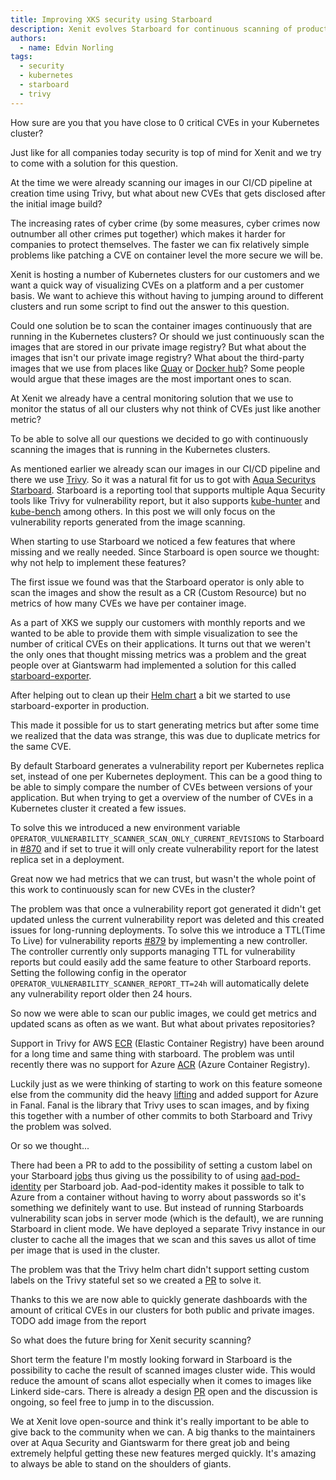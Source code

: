 ```yaml
---
title: Improving XKS security using Starboard
description: Xenit evolves Starboard for continuous scanning of production workloads.
authors:
  - name: Edvin Norling
tags:
  - security
  - kubernetes
  - starboard
  - trivy
---
```


How sure are you that you have close to 0 critical CVEs in your Kubernetes cluster?

Just like for all companies today security is top of mind for Xenit and we try to come with a solution for this question.

At the time we were already scanning our images in our CI/CD pipeline at creation time using Trivy, but what about new CVEs that gets disclosed after the initial image build?

The increasing rates of cyber crime (by some measures, cyber crimes now outnumber all other crimes put together) which makes it harder for companies to protect themselves.
The faster we can fix relatively simple problems like patching a CVE on container level the more secure we will be.

Xenit is hosting a number of Kubernetes clusters for our customers and we want a quick way of visualizing CVEs on a platform and a per customer basis.
We want to achieve this without having to jumping around to different clusters and run some script to find out the answer to this question.

<!-- truncate -->

Could one solution be to scan the container images continuously that are running in the Kubernetes clusters?
Or should we just continuously scan the images that are stored in our private image registry? But what about the images that isn't our private image registry?
What about the third-party images that we use from places like [Quay](https://quay.io/) or [Docker hub](https://hub.docker.com/)? Some people would argue that these images are the most important ones to scan.

At Xenit we already have a central monitoring solution that we use to monitor the status of all our clusters why not think of CVEs just like another metric?

To be able to solve all our questions we decided to go with continuously scanning the images that is running in the Kubernetes clusters.

As mentioned earlier we already scan our images in our CI/CD pipeline and there we use [Trivy](https://github.com/aquasecurity/trivy/).
So it was a natural fit for us to got with [Aqua Securitys](https://www.aquasec.com/) [Starboard](https://github.com/aquasecurity/starboard).
Starboard is a reporting tool that supports multiple Aqua Security tools like Trivy for vulnerability report, but it also supports [kube-hunter](https://github.com/aquasecurity/kube-hunter) and [kube-bench](https://github.com/aquasecurity/kube-bench) among others.
In this post we will only focus on the vulnerability reports generated from the image scanning.

When starting to use Starboard we noticed a few features that where missing and we really needed. Since Starboard is open source we thought: why not help to implement these features?

The first issue we found was that the Starboard operator is only able to scan the images and show the result as a CR (Custom Resource) but no metrics of how many CVEs we have per container image.

As a part of XKS we supply our customers with monthly reports and we wanted to be able to provide them with simple visualization to see the number of critical CVEs on their applications.
It turns out that we weren't the only ones that thought missing metrics was a problem and the great people over at Giantswarm had implemented a solution for this called [starboard-exporter](https://github.com/giantswarm/starboard-exporter).

After helping out to clean up their [Helm chart](https://github.com/giantswarm/starboard-exporter/pull/27) a bit we started to use starboard-exporter in production.

This made it possible for us to start generating metrics but after some time we realized that the data was strange, this was due to duplicate metrics for the same CVE.

By default Starboard generates a vulnerability report per Kubernetes replica set, instead of one per Kubernetes deployment. This can be a good thing to be able to simply compare the number of CVEs between versions of your application.
But when trying to get a overview of the number of CVEs in a Kubernetes cluster it created a few issues.

To solve this we introduced a new environment variable `OPERATOR_VULNERABILITY_SCANNER_SCAN_ONLY_CURRENT_REVISIONS` to Starboard in [#870](https://github.com/aquasecurity/starboard/pull/870) and if set to true it will only create vulnerability report for the latest replica set in a deployment.

Great now we had metrics that we can trust, but wasn't the whole point of this work to continuously scan for new CVEs in the cluster?

The problem was that once a vulnerability report got generated it didn't get updated unless the current vulnerability report was deleted and this created issues for long-running deployments.
To solve this we introduce a TTL(Time To Live) for vulnerability reports [#879](https://github.com/aquasecurity/starboard/pull/879) by implementing a new controller.
The controller currently only supports managing TTL for vulnerability reports but could easily add the same feature to other Starboard reports.
Setting the following config in the operator `OPERATOR_VULNERABILITY_SCANNER_REPORT_TT=24h` will automatically delete any vulnerability report older then 24 hours.

So now we were able to scan our public images, we could get metrics and updated scans as often as we want. But what about privates repositories?

Support in Trivy for AWS [ECR](https://aws.amazon.com/ecr/) (Elastic Container Registry) have been around for a long time and same thing with starboard.
The problem was until recently there was no support for Azure [ACR](https://azure.microsoft.com/en-us/services/container-registry) (Azure Container Registry).

Luckily just as we were thinking of starting to work on this feature someone else from the community did the heavy [lifting](https://github.com/aquasecurity/fanal/pull/371) and added support for Azure in Fanal.
Fanal is the library that Trivy uses to scan images, and by fixing this together with a number of other commits to both Starboard and Trivy the problem was solved.

Or so we thought...

There had been a PR to add to the possibility of setting a custom label on your Starboard [jobs](https://github.com/aquasecurity/starboard/pull/902) thus giving us the possibility to of using [aad-pod-identity](https://github.com/Azure/aad-pod-identity) per Starboard job.
Aad-pod-identity makes it possible to talk to Azure from a container without having to worry about passwords so it's something we definitely want to use.
But instead of running Starboards vulnerability scan jobs in server mode (which is the default), we are running Starboard in client mode.
We have deployed a separate Trivy instance in our cluster to cache all the images that we scan and this saves us allot of time per image that is used in the cluster.

The problem was that the Trivy helm chart didn't support setting custom labels on the Trivy stateful set so we created a [PR](https://github.com/aquasecurity/trivy/pull/1767) to solve it.

Thanks to this we are now able to quickly generate dashboards with the amount of critical CVEs in our clusters for both public and private images.
TODO add image from the report

So what does the future bring for Xenit security scanning?

Short term the feature I'm mostly looking forward in Starboard is the possibility to cache the result of scanned images cluster wide.
This would reduce the amount of scans allot especially when it comes to images like Linkerd side-cars.
There is already a design [PR](https://github.com/aquasecurity/starboard/pull/740) open and the discussion is ongoing, so feel free to jump in to the discussion.

We at Xenit love open-source and think it's really important to be able to give back to the community when we can.
A big thanks to the maintainers over at Aqua Security and Giantswarm for there great job and being extremely helpful getting these new features merged quickly.
It's amazing to always be able to stand on the shoulders of giants.
